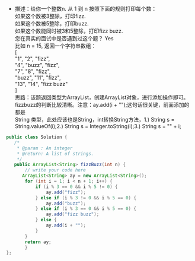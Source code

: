* 描述：给你一个整数n. 从 1 到 n 按照下面的规则打印每个数：<br>
    如果这个数被3整除，打印fizz.<br>
    如果这个数被5整除，打印buzz.<br>
    如果这个数能同时被3和5整除，打印fizz buzz.<br>
    您在真实的面试中是否遇到过这个题？ Yes<br>
比如 n = 15, 返回一个字符串数组：<br>
[<br>
  "1", "2", "fizz",<br>
  "4", "buzz", "fizz",<br>
  "7", "8", "fizz",<br>
  "buzz", "11", "fizz",<br>
  "13", "14", "fizz buzz"<br>
]<br>
思路：该题返回类型为ArrayList，创建ArrayList对象，进行添加操作即可。fizzbuzz的判断比较清晰。注意：ay.add(i + "");这句话很关键，前面添加的都是<br>String
类型，此处应该也是String，int转换String方法，1.) String s = String.valueOf(i);2.) String s = Integer.toString(i);3.) String s = "" + i;<br>

 ```java
public class Solution {
    /*
     * @param : An integer
     * @return: A list of strings.
     */
    public ArrayList<String> fizzBuzz(int n) {
        // write your code here
       ArrayList<String> ay = new ArrayList<String>();
		for (int i = 1; i < n + 1; i++) {
			if (i % 3 == 0 && i % 5 != 0) {
				ay.add("fizz");
			} else if (i % 3 != 0 && i % 5 == 0) {
				ay.add("buzz");
			} else if (i % 3 == 0 && i % 5 == 0) {
				ay.add("fizz buzz");
			} else {
				ay.add(i + "");
			}
		}
		return ay;
        }
};
```
```
